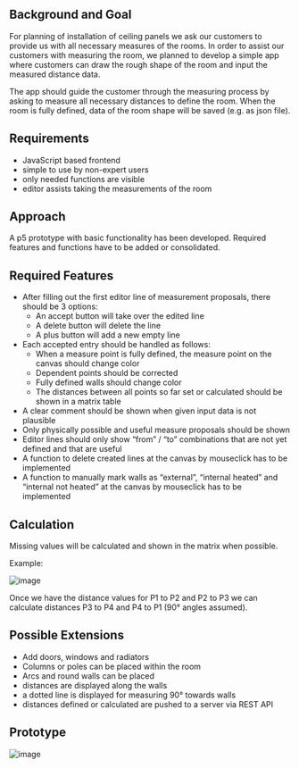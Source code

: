 ## Background and Goal
For planning of installation of ceiling panels we ask our customers to provide us with all necessary measures of the rooms. In order to assist our customers with measuring the room, we planned to develop a simple app where customers can draw the rough shape of the room and input the measured distance data. 

The app should guide the customer through the measuring process by asking to measure all necessary distances to define the room. When the room is fully defined, data of the room shape will be saved (e.g. as json file).

## Requirements
- JavaScript based frontend
- simple to use by non-expert users
- only needed functions are visible
- editor assists taking the measurements of the room

## Approach
A p5 prototype with basic functionality has been developed. Required features and functions have to be added or consolidated.

## Required Features
- After filling out the first editor line of measurement proposals, there should be 3 options:
  - An accept button will take over the edited line
  - A delete button will delete the line
  - A plus button will add a new empty line
- Each accepted entry should be handled as follows:
  - When a measure point is fully defined, the measure point on the canvas should change color
  - Dependent points should be corrected
  - Fully defined walls should change color
  - The distances between all points so far set or calculated should be shown in a matrix table
- A clear comment should be shown when given input data is not plausible 
- Only physically possible and useful measure proposals should be shown
- Editor lines should only show “from” / “to” combinations that are not yet defined and that are useful
- A function to delete created lines at the canvas by mouseclick has to be implemented
- A function to manually mark walls as “external”, “internal heated” and “internal not heated” at the canvas by mouseclick has to be implemented

## Calculation
Missing values will be calculated and shown in the matrix when possible.

Example:

![image](https://github.com/xbln/measurement/assets/27554937/496f6717-b2ff-4f78-97e7-98c001f388ca)

Once we have the distance values for P1 to P2 and P2 to P3 we can calculate distances P3 to P4 and P4 to P1 (90° angles assumed).

## Possible Extensions
- Add doors, windows and radiators
- Columns or poles can be placed within the room
- Arcs and round walls can be placed
- distances are displayed along the walls
- a dotted line is displayed for measuring 90° towards walls
- distances defined or calculated are pushed to a server via REST API 

## Prototype
![image](https://github.com/xbln/measurement/assets/27554937/7ea7f761-b3d5-4d89-89e0-b71cf212cd18)

